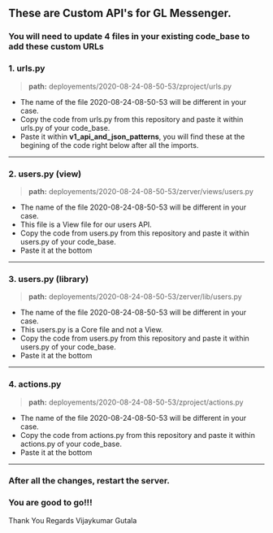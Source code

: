 ## These are Custom API's for GL Messenger.

### You will need to update 4 files in your existing code_base to add these custom URLs
### 1. urls.py
>   **path:**  deployements/2020-08-24-08-50-53/zproject/urls.py
  - The name of the file 2020-08-24-08-50-53 will be different in your case.
  - Copy the code from urls.py from this repository and paste it within urls.py of your code_base.
  - Paste it within **v1_api_and_json_patterns**, you will find these at the begining of the code right below after all the imports. 
  
  ---
### 2. users.py (view)
>   **path:**  deployements/2020-08-24-08-50-53/zerver/views/users.py
  - The name of the file 2020-08-24-08-50-53 will be different in your case.
  - This file is a View file for our users API.
  - Copy the code from users.py from this repository and paste it within users.py of your code_base.
  - Paste it at the bottom
  
  ---
### 3. users.py (library)
>   **path:**  deployements/2020-08-24-08-50-53/zerver/lib/users.py
  - The name of the file 2020-08-24-08-50-53 will be different in your case.
  - This users.py is a Core file and not a View.
  - Copy the code from users.py from this repository and paste it within users.py of your code_base.
  - Paste it at the bottom
  
  ---
### 4. actions.py
>   **path:**  deployements/2020-08-24-08-50-53/zproject/actions.py
  - The name of the file 2020-08-24-08-50-53 will be different in your case.
  - Copy the code from actions.py from this repository and paste it within actions.py of your code_base.
  - Paste it at the bottom
  
  ---
  ### After all the changes, restart the server.
  ### You are good to go!!!
  
Thank You 
Regards
Vijaykumar Gutala

